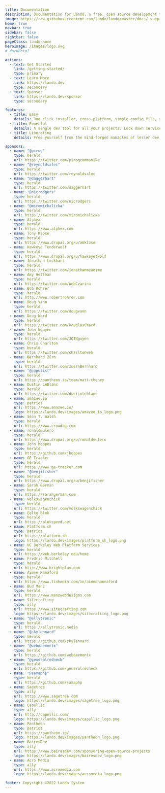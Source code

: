 ```yaml
---
title: Documentation
description: Documentation for Lando; a free, open source development tool for all your projects that is fast, easy, powerful and liberating.
image: https://raw.githubusercontent.com/lando/lando/master/docs/.vuepress/public/images/icon.svg
home: true
navbar: true
sidebar: false
rightbar: false
pageClass: lando-home
heroImage: /images/logo.svg
# darkHero?

actions:
  - text: Get Started
    link: /getting-started/
    type: primary
  - text: Learn More
    link: https://lando.dev
    type: secondary
  - text: Sponsor
    link: https://lando.dev/sponsor
    type: secondary

features:
  - title: Easy
    details: One click installer, cross-platform, simple config file, sane defaults and reduced complexity for power features
  - title: Powerful
    details: A single dev tool for all your projects. Lock down services, tools, dependencies and automation on a per-repo basis
  - title: Liberating
    details: Free yourself from the mind-forged manacles of lesser dev tools. Save time, headaches, frustration and do more real work

sponsors:
  - name: "@pirog"
    type: herald
    url: https://twitter.com/pirogcommamike
  - name: "@reynoldsalec"
    type: herald
    url: https://twitter.com/reynoldsalec
  - name: "@daggerhart"
    type: herald
    url: https://twitter.com/daggerhart
  - name: "@nicrodgers"
    type: herald
    url: https://twitter.com/nicrodgers
  - name: "@miromichalicka"
    type: herald
    url: https://twitter.com/miromichalicka
  - name: Alphex
    type: herald
    url: https://www.alphex.com
  - name: Tony Klose
    type: herald
    url: https://www.drupal.org/u/amklose
  - name: Hawkeye Tenderwolf
    type: herald
    url: https://www.drupal.org/u/hawkeyetwolf
  - name: Jonathan Lockhart
    type: herald
    url: https://twitter.com/jonathanmeansme
  - name: Amy Helfman
    type: herald
    url: https://twitter.com/WebCzarina
  - name: Bob Rohrer
    type: herald
    url: http://www.robertrohrer.com
  - name: Doug Vann
    type: herald
    url: https://twitter.com/dougvann
  - name: Doug Ward
    type: herald
    url: https://twitter.com/DouglasCWard
  - name: John Nguyen
    type: herald
    url: https://twitter.com/JQTNguyen
  - name: Chris Charlton
    type: herald
    url: https://twitter.com/charltonweb
  - name: Bernhard Zürn
    type: herald
    url: https://twitter.com/zuernBernhard
  - name: "@populist"
    type: herald
    url: https://pantheon.io/team/matt-cheney
  - name: Dustin LeBlanc
    type: herald
    url: https://twitter.com/dustinleblanc
  - name: amazee.io
    type: patriot
    url: https://www.amazee.io/
    logo: https://lando.dev/images/amazee_io_logo.png
  - name: Sean T. Walsh
    type: herald
    url: https://www.crowdcg.com
  - name: ronaldmulero
    type: herald
    url: https://www.drupal.org/u/ronaldmulero
  - name: John hoopes
    type: herald
    url: https://github.com/jhoopes
  - name: GE Tracker
    type: herald
    url: https://www.ge-tracker.com
  - name: "@benjifisher"
    type: herald
    url: https://www.drupal.org/u/benjifisher
  - name: Sarah German
    type: herald
    url: https://sarahgerman.com
  - name: volkswagenchick
    type: herald
    url: https://twitter.com/volkswagenchick
  - name: Eelke Blok
    type: herald
    url: https://blokspeed.net
  - name: Platform.sh
    type: patriot
    url: https://platform.sh
    logo: https://lando.dev/images/platform_sh_logo.png
  - name: UC Berkeley Web Platform Services
    type: herald
    url: https://web.berkeley.edu/home
  - name: Fredric Mitchell
    type: herald
    url: http://www.brightplum.com
  - name: Aimee Hanaford
    type: herald
    url: https://www.linkedin.com/in/aimeehannaford
  - name: Bud Manz
    type: herald
    url: https://www.manzwebdesigns.com
  - name: Sitecrafting
    type: ally
    url: https://www.sitecrafting.com
    logo: https://lando.dev/images/sitecrafting_logo.png
  - name: "@ellytronic"
    type: herald
    url: https://ellytronic.media
  - name: "@skylennard"
    type: herald
    url: https://github.com/skylennard
  - name: "@webdaemontx"
    type: herald
    url: https://github.com/webdaemontx
  - name: "@generalredneck"
    type: herald
    url: https://github.com/generalredneck
  - name: "@samaphp"
    type: herald
    url: https://github.com/samaphp
  - name: Sagetree
    type: ally
    url: https://www.sagetree.com
    logo: https://lando.dev/images/sagetree_logo.png
  - name: Capellic
    type: ally
    url: http://capellic.com/
    logo: https://lando.dev/images/capellic_logo.png
  - name: Pantheon
    type: patriot
    url: https://pantheon.io/
    logo: https://lando.dev/images/pantheon_logo.png
  - name: BairesDev
    type: ally
    url: https://www.bairesdev.com/sponsoring-open-source-projects
    logo: https://lando.dev/images/bairesdev_logo.png
  - name: Acro Media
    type: ally
    url: https://www.acromedia.com
    logo: https://lando.dev/images/acromedia_logo.png 

footer: Copyright ©2022 Lando System
---
```

